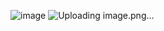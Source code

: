 ![image](https://github.com/user-attachments/assets/e638ca8c-24c4-4141-8027-32898dc07829)
![Uploading image.png…]()
